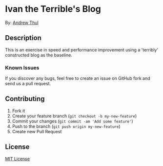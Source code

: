 # Ivan the Terrible's Blog


By: [Andrew Thul](github.com/adthul)


## Description
This is an exercise in speed and performance improvement using a 'terribly' constructed blog as the baseline.


### Known Issues

If you discover any bugs, feel free to create an issue on GitHub fork and
send us a pull request.


## Contributing

1. Fork it
2. Create your feature branch (`git checkout -b my-new-feature`)
3. Commit your changes (`git commit -am 'Add some feature'`)
4. Push to the branch (`git push origin my-new-feature`)
5. Create new Pull Request


## License

[MIT License](http://adthul.mit-license.org)
